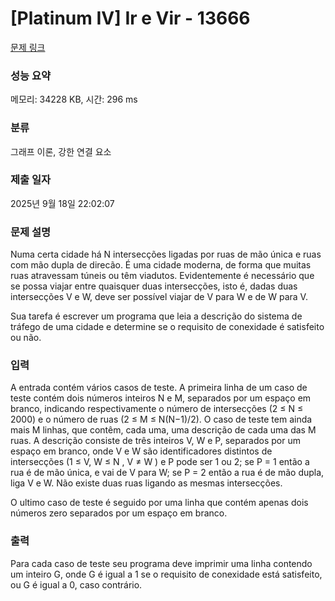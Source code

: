 # [Platinum IV] Ir e Vir - 13666 

[문제 링크](https://www.acmicpc.net/problem/13666) 

### 성능 요약

메모리: 34228 KB, 시간: 296 ms

### 분류

그래프 이론, 강한 연결 요소

### 제출 일자

2025년 9월 18일 22:02:07

### 문제 설명

<p>Numa certa cidade há N intersecções ligadas por ruas de mão única e ruas com mão dupla de direcão. É uma cidade moderna, de forma que muitas ruas atravessam túneis ou têm viadutos. Evidentemente é necessário que se possa viajar entre quaisquer duas intersecções, isto é, dadas duas intersecções V e W, deve ser possível viajar de V para W e de W para V.</p>

<p>Sua tarefa é escrever um programa que leia a descrição do sistema de tráfego de uma cidade e determine se o requisito de conexidade é satisfeito ou não.</p>

### 입력 

 <p>A entrada contém vários casos de teste. A primeira linha de um caso de teste contém dois números inteiros N e M, separados por um espaço em branco, indicando respectivamente o número de intersecções (2 ≤ N ≤ 2000) e o número de ruas (2 ≤ M ≤ N(N−1)/2). O caso de teste tem ainda mais M linhas, que contêm, cada uma, uma descrição de cada uma das M ruas. A descrição consiste de três inteiros V, W e P, separados por um espaço em branco, onde V e W são identificadores distintos de intersecções (1 ≤ V, W ≤ N , V ≠ W ) e P pode ser 1 ou 2; se P = 1 então a rua é de mão única, e vai de V para W; se P = 2 então a rua é de mão dupla, liga V e W. Não existe duas ruas ligando as mesmas intersecções.</p>

<p>O ultimo caso de teste é seguido por uma linha que contém apenas dois números zero separados por um espaço em branco.</p>

### 출력 

 <p>Para cada caso de teste seu programa deve imprimir uma linha contendo um inteiro G, onde G é igual a 1 se o requisito de conexidade está satisfeito, ou G é igual a 0, caso contrário.</p>

